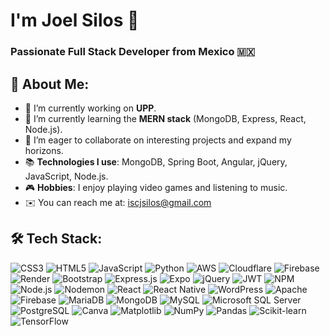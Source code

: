 
# I'm Joel Silos  👋
### Passionate Full Stack Developer from Mexico 🇲🇽
## 🔎 About Me:

* 🔭 I’m currently working on **UPP**.
* 🌱 I’m currently learning the **MERN stack** (MongoDB, Express, React, Node.js).
* 👯 I’m eager to collaborate on interesting projects and expand my horizons.
* 📚 **Technologies I use**: MongoDB, Spring Boot, Angular, jQuery, JavaScript, Node.js.
* 🎮 **Hobbies**: I enjoy playing video games and listening to music.
* ✉️ You can reach me at: [iscjsilos@gmail.com](mailto:iscjsilos@gmail.com)


## 🛠️ Tech Stack:

![CSS3](https://img.shields.io/badge/CSS3-%231572B6.svg?style=flat&logo=css3&logoColor=white)
![HTML5](https://img.shields.io/badge/HTML5-%23E34F26.svg?style=flat&logo=html5&logoColor=white)
![JavaScript](https://img.shields.io/badge/JavaScript-%23323330.svg?style=flat&logo=javascript&logoColor=%23F7DF1E)
![Python](https://img.shields.io/badge/Python-%233D5B8C.svg?style=flat&logo=python&logoColor=white)
![AWS](https://img.shields.io/badge/AWS-%23232F3E.svg?style=flat&logo=amazonaws&logoColor=white)
![Cloudflare](https://img.shields.io/badge/Cloudflare-%23000000.svg?style=flat&logo=cloudflare&logoColor=white)
![Firebase](https://img.shields.io/badge/Firebase-%23FFCA28.svg?style=flat&logo=firebase&logoColor=white)
![Render](https://img.shields.io/badge/Render-%23000000.svg?style=flat&logo=render&logoColor=white)
![Bootstrap](https://img.shields.io/badge/Bootstrap-%23752B9E.svg?style=flat&logo=bootstrap&logoColor=white)
![Express.js](https://img.shields.io/badge/Express.js-%23404E5C.svg?style=flat&logo=express&logoColor=white)
![Expo](https://img.shields.io/badge/Expo-%23000000.svg?style=flat&logo=expo&logoColor=white)
![jQuery](https://img.shields.io/badge/jQuery-%23005291.svg?style=flat&logo=jquery&logoColor=white)
![JWT](https://img.shields.io/badge/JWT-%2320232a.svg?style=flat&logo=jsonwebtokens&logoColor=white)
![NPM](https://img.shields.io/badge/NPM-%230E8262.svg?style=flat&logo=npm&logoColor=white)
![Node.js](https://img.shields.io/badge/Node.js-%2343853D.svg?style=flat&logo=node.js&logoColor=white)
![Nodemon](https://img.shields.io/badge/Nodemon-%23E6855B.svg?style=flat&logo=nodemon&logoColor=white)
![React](https://img.shields.io/badge/React-%23282C34.svg?style=flat&logo=react&logoColor=61DAFB)
![React Native](https://img.shields.io/badge/React%20Native-%2320232a.svg?style=flat&logo=react&logoColor=white)
![WordPress](https://img.shields.io/badge/WordPress-%2341B29D.svg?style=flat&logo=wordpress&logoColor=white)
![Apache](https://img.shields.io/badge/Apache-%23D22128.svg?style=flat&logo=apache&logoColor=white)
![Firebase](https://img.shields.io/badge/Firebase-%23FFCA28.svg?style=flat&logo=firebase&logoColor=white)
![MariaDB](https://img.shields.io/badge/MariaDB-%23035E7B.svg?style=flat&logo=mariadb&logoColor=white)
![MongoDB](https://img.shields.io/badge/MongoDB-%2347A248.svg?style=flat&logo=mongodb&logoColor=white)
![MySQL](https://img.shields.io/badge/MySQL-%234479A1.svg?style=flat&logo=mysql&logoColor=white)
![Microsoft SQL Server](https://img.shields.io/badge/Microsoft%20SQL%20Server-%234F4F4F.svg?style=flat&logo=microsoftsqlserver&logoColor=white)
![PostgreSQL](https://img.shields.io/badge/PostgreSQL-%233F5B88.svg?style=flat&logo=postgresql&logoColor=white)
![Canva](https://img.shields.io/badge/Canva-%233F8BFA.svg?style=flat&logo=canva&logoColor=white)
![Matplotlib](https://img.shields.io/badge/Matplotlib-%23D3D3D3.svg?style=flat&logo=matplotlib&logoColor=black)
![NumPy](https://img.shields.io/badge/NumPy-%232B0E3E.svg?style=flat&logo=numpy&logoColor=white)
![Pandas](https://img.shields.io/badge/Pandas-%23150458.svg?style=flat&logo=pandas&logoColor=white)
![Scikit-learn](https://img.shields.io/badge/Scikit--learn-%23F7931E.svg?style=flat&logo=scikit-learn&logoColor=white)
![TensorFlow](https://img.shields.io/badge/TensorFlow-%23FF6F20.svg?style=flat&logo=tensorflow&logoColor=white)
<!--
**JsNox/JsNox** is a ✨ _special_ ✨ repository because its `README.md` (this file) appears on your GitHub profile.



